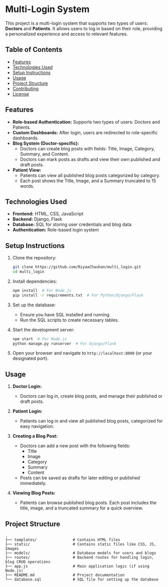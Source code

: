 # Multi-Login System

This project is a multi-login system that supports two types of users: **Doctors** and **Patients**. It allows users to log in based on their role, providing a personalized experience and access to relevant features.

## Table of Contents
- [Features](#features)
- [Technologies Used](#technologies-used)
- [Setup Instructions](#setup-instructions)
- [Usage](#usage)
- [Project Structure](#project-structure)
- [Contributing](#contributing)
- [License](#license)

## Features

- **Role-based Authentication:** Supports two types of users: Doctors and Patients.
- **Custom Dashboards:** After login, users are redirected to role-specific dashboards.
- **Blog System (Doctor-specific):** 
  - Doctors can create blog posts with fields: Title, Image, Category, Summary, and Content.
  - Doctors can mark posts as drafts and view their own published and draft posts.
- **Patient View:**
  - Patients can view all published blog posts categorized by category.
  - Each post shows the Title, Image, and a Summary truncated to 15 words.

## Technologies Used

- **Frontend:** HTML, CSS, JavaScript
- **Backend:** Django, Flask
- **Database:** SQL for storing user credentials and blog data
- **Authentication:** Role-based login system

## Setup Instructions

1. Clone the repository:

    ```bash
    git clone https://github.com/RiyaaChauhan/multi_login.git
    cd multi_login
    ```

2. Install dependencies:

    ```bash
    npm install  # For Node.js
    pip install -r requirements.txt  # For Python/Django/Flask
    ```

3. Set up the database:
    - Ensure you have SQL installed and running.
    - Run the SQL scripts to create necessary tables.

4. Start the development server:

    ```bash
    npm start  # For Node.js
    python manage.py runserver  # For Django/Flask
    ```

5. Open your browser and navigate to `http://localhost:8000` (or your designated port).

## Usage

1. **Doctor Login:**
   - Doctors can log in, create blog posts, and manage their published or draft posts.

2. **Patient Login:**
   - Patients can log in and view all published blog posts, categorized for easy navigation.

3. **Creating a Blog Post:**
   - Doctors can add a new post with the following fields:
     - Title
     - Image
     - Category
     - Summary
     - Content
   - Posts can be saved as drafts for later editing or published immediately.

4. **Viewing Blog Posts:**
   - Patients can browse published blog posts. Each post includes the title, image, and a truncated summary for a quick overview.

## Project Structure

```plaintext
.
├── templates/                # Contains HTML files
├── static/                   # Contains static files like CSS, JS, Images
├── models/                   # Database models for users and blogs
├── routes/                   # Backend routes for handling login, blog CRUD operations
├── app.js                    # Main application logic (if using Node.js)
├── README.md                 # Project documentation
└── database.sql              # SQL file for setting up the database